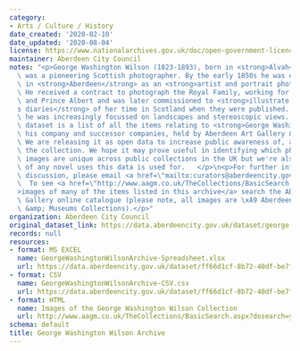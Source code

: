 ```yaml
---
category:
- Arts / Culture / History
date_created: '2020-02-10'
date_updated: '2020-08-04'
license: https://www.nationalarchives.gov.uk/doc/open-government-licence/version/3/
maintainer: Aberdeen City Council
notes: "<p>George Washington Wilson (1823-1893), born in <strong>Alvah</strong>, Aberdeenshire,\
  \ was a pioneering Scottish photographer. By the early 1850s he was established\
  \ in <strong>Aberdeen</strong> as an <strong>artist and portrait photographer</strong>.\
  \ He received a contract to photograph the Royal Family, working for Queen Victoria\
  \ and Prince Albert and was later commissioned to <strong>illustrate Queen Victoria\u2019\
  s diaries</strong> of her time in Scotland when they were published. By the 1860s\
  \ he was increasingly focussed on landscapes and stereoscopic views.   </p>\n<p>This\
  \ dataset is a list of all the items relating to <strong>George Washington Wilson</strong>,\
  \ his company and successor companies, held by Aberdeen Art Gallery &amp; Museums.\
  \ We are releasing it as open data to increase public awareness of, and access to,\
  \ the collection. We hope it may prove useful in identifying which photographic\
  \ images are unique across public collections in the UK but we're also keen to hear\
  \ of any novel uses this data is used for.   </p>\n<p>For further information or\
  \ discussion, please email <a href=\"mailto:curators@aberdeencity.gov.uk\">curators@aberdeencity.gov.uk</a>.\
  \  To see <a href=\"http://www.aagm.co.uk/TheCollections/BasicSearch.aspx?dosearch=y&amp;Artists=George+Washington+Wilson+and+Company&amp;Title=&amp;chat=\"\
  >images of many of the items listed in this archive</a> search the Aberdeen Art\
  \ Gallery online catalogue (please note, all images are \xA9 Aberdeen Art Gallery\
  \ &amp; Museums Collections).</p>"
organization: Aberdeen City Council
original_dataset_link: https://data.aberdeencity.gov.uk/dataset/george-washington-wilson
records: null
resources:
- format: MS EXCEL
  name: GeorgeWashingtonWilsonArchive-Spreadsheet.xlsx
  url: https://data.aberdeencity.gov.uk/dataset/ff66d1cf-8b72-40df-be7f-6330536aea91/resource/992291f7-7cb0-43ab-bf7b-d266240bdc88/download/georgewashingtonwilsonarchive-spreadsheet.xlsx
- format: CSV
  name: GeorgeWashingtonWilsonArchive-CSV.csv
  url: https://data.aberdeencity.gov.uk/dataset/ff66d1cf-8b72-40df-be7f-6330536aea91/resource/a4de5363-fc23-43e7-8ac0-f8c894ed4b40/download/georgewashingtonwilsonarchive-csv.csv
- format: HTML
  name: Images of the George Washington Wilson Collection
  url: http://www.aagm.co.uk/TheCollections/BasicSearch.aspx?dosearch=y&Artists=George+Washington+Wilson+and+Company&Title=&chat=
schema: default
title: George Washington Wilson Archive
---
```

